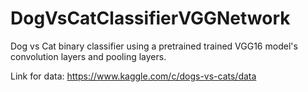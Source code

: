 # DogVsCatClassifierVGGNetwork
Dog vs Cat binary classifier using a pretrained trained VGG16 model's convolution layers and pooling layers.

Link for data: https://www.kaggle.com/c/dogs-vs-cats/data
